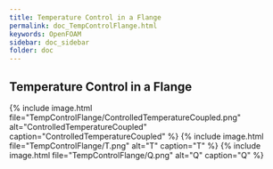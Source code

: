 ```yaml
---
title: Temperature Control in a Flange
permalink: doc_TempControlFlange.html
keywords: OpenFOAM
sidebar: doc_sidebar
folder: doc
---
```


## Temperature Control in a Flange



{% include image.html file="TempControlFlange/ControlledTemperatureCoupled.png"  alt="ControlledTemperatureCoupled" caption="ControlledTemperatureCoupled" %}
{% include image.html file="TempControlFlange/T.png"  alt="T" caption="T" %}
{% include image.html file="TempControlFlange/Q.png"  alt="Q" caption="Q" %}